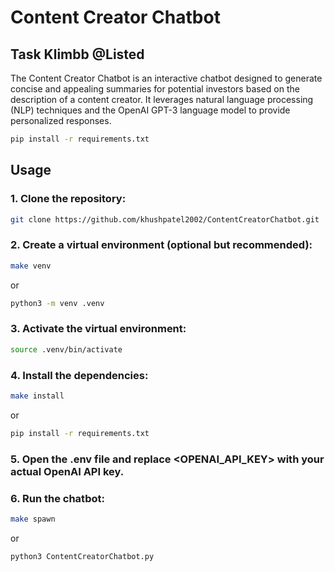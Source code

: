 # Content Creator Chatbot

## Task Klimbb @Listed

The Content Creator Chatbot is an interactive chatbot designed to generate concise and appealing summaries for potential investors based on the description of a content creator. It leverages natural language processing (NLP) techniques and the OpenAI GPT-3 language model to provide personalized responses.

```bash
pip install -r requirements.txt
```

## Usage

### 1. Clone the repository:

```bash
git clone https://github.com/khushpatel2002/ContentCreatorChatbot.git
 ```

### 2. Create a virtual environment (optional but recommended):

```bash
make venv 
```
or 
```bash
python3 -m venv .venv
```

### 3. Activate the virtual environment:

```bash
source .venv/bin/activate
```

### 4. Install the dependencies:
```bash 
make install 
```
or 
```bash 
pip install -r requirements.txt
```

### 5. Open the .env file and replace <OPENAI_API_KEY> with your actual OpenAI API key.

### 6. Run the chatbot: 
```bash 
make spawn 
```
or 
```bash 
python3 ContentCreatorChatbot.py
```

